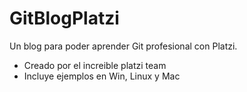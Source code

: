 # GitBlogPlatzi
Un blog para poder aprender Git profesional con Platzi.


* Creado por el increible platzi team
* Incluye ejemplos en Win, Linux y Mac